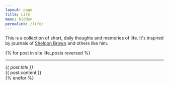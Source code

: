 ```yaml
---
layout: page
title: Life
menu: hidden
permalink: /life/
---
```

This is a collection of short, daily thoughts and memories of life. It's
inspired by journals of [Sheldon Brown][sheldon-brown] and others like him.

{% for post in site.life_posts reversed %}
  <div>
    <hr />
    <i>{{ post.title }}</i><br />
    {{ post.content }}
  </div>
{% endfor %}

[sheldon-brown]: http://sheldonbrown.com/org/journal/journal-0801.html
